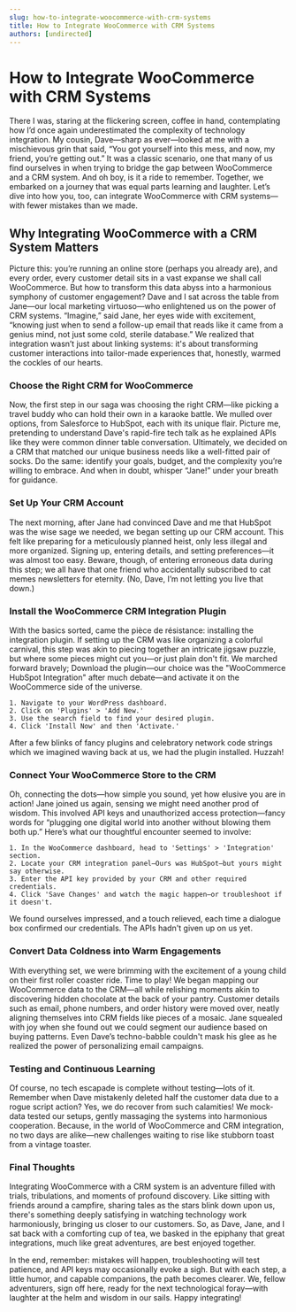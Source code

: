 ```yaml
---
slug: how-to-integrate-woocommerce-with-crm-systems
title: How to Integrate WooCommerce with CRM Systems
authors: [undirected]
---
```



# How to Integrate WooCommerce with CRM Systems

There I was, staring at the flickering screen, coffee in hand, contemplating how I’d once again underestimated the complexity of technology integration. My cousin, Dave—sharp as ever—looked at me with a mischievous grin that said, “You got yourself into this mess, and now, my friend, you’re getting out.” It was a classic scenario, one that many of us find ourselves in when trying to bridge the gap between WooCommerce and a CRM system. And oh boy, is it a ride to remember. Together, we embarked on a journey that was equal parts learning and laughter. Let’s dive into how you, too, can integrate WooCommerce with CRM systems—with fewer mistakes than we made.

## Why Integrating WooCommerce with a CRM System Matters

Picture this: you’re running an online store (perhaps you already are), and every order, every customer detail sits in a vast expanse we shall call WooCommerce. But how to transform this data abyss into a harmonious symphony of customer engagement? Dave and I sat across the table from Jane—our local marketing virtuoso—who enlightened us on the power of CRM systems. “Imagine,” said Jane, her eyes wide with excitement, “knowing just when to send a follow-up email that reads like it came from a genius mind, not just some cold, sterile database.” We realized that integration wasn’t just about linking systems: it's about transforming customer interactions into tailor-made experiences that, honestly, warmed the cockles of our hearts.

### Choose the Right CRM for WooCommerce

Now, the first step in our saga was choosing the right CRM—like picking a travel buddy who can hold their own in a karaoke battle. We mulled over options, from Salesforce to HubSpot, each with its unique flair. Picture me, pretending to understand Dave's rapid-fire tech talk as he explained APIs like they were common dinner table conversation. Ultimately, we decided on a CRM that matched our unique business needs like a well-fitted pair of socks. Do the same: identify your goals, budget, and the complexity you’re willing to embrace. And when in doubt, whisper “Jane!” under your breath for guidance.

### Set Up Your CRM Account

The next morning, after Jane had convinced Dave and me that HubSpot was the wise sage we needed, we began setting up our CRM account. This felt like preparing for a meticulously planned heist, only less illegal and more organized. Signing up, entering details, and setting preferences—it was almost too easy. Beware, though, of entering erroneous data during this step; we all have that one friend who accidentally subscribed to cat memes newsletters for eternity. (No, Dave, I’m not letting you live that down.)

### Install the WooCommerce CRM Integration Plugin

With the basics sorted, came the pièce de résistance: installing the integration plugin. If setting up the CRM was like organizing a colorful carnival, this step was akin to piecing together an intricate jigsaw puzzle, but where some pieces might cut you—or just plain don't fit. We marched forward bravely; Download the plugin—our choice was the "WooCommerce HubSpot Integration" after much debate—and activate it on the WooCommerce side of the universe.

```plaintext
1. Navigate to your WordPress dashboard.
2. Click on 'Plugins' > 'Add New.'
3. Use the search field to find your desired plugin.
4. Click 'Install Now' and then 'Activate.'
```
  
After a few blinks of fancy plugins and celebratory network code strings which we imagined waving back at us, we had the plugin installed. Huzzah!

### Connect Your WooCommerce Store to the CRM

Oh, connecting the dots—how simple you sound, yet how elusive you are in action! Jane joined us again, sensing we might need another prod of wisdom. This involved API keys and unauthorized access protection—fancy words for “plugging one digital world into another without blowing them both up.” Here’s what our thoughtful encounter seemed to involve:

```plaintext
1. In the WooCommerce dashboard, head to 'Settings' > 'Integration' section.
2. Locate your CRM integration panel—Ours was HubSpot—but yours might say otherwise.
3. Enter the API key provided by your CRM and other required credentials.
4. Click 'Save Changes' and watch the magic happen—or troubleshoot if it doesn't.
```

We found ourselves impressed, and a touch relieved, each time a dialogue box confirmed our credentials. The APIs hadn't given up on us yet.

### Convert Data Coldness into Warm Engagements

With everything set, we were brimming with the excitement of a young child on their first roller coaster ride. Time to play! We began mapping our WooCommerce data to the CRM—all while relishing moments akin to discovering hidden chocolate at the back of your pantry. Customer details such as email, phone numbers, and order history were moved over, neatly aligning themselves into CRM fields like pieces of a mosaic. Jane squealed with joy when she found out we could segment our audience based on buying patterns. Even Dave’s techno-babble couldn't mask his glee as he realized the power of personalizing email campaigns.

### Testing and Continuous Learning

Of course, no tech escapade is complete without testing—lots of it. Remember when Dave mistakenly deleted half the customer data due to a rogue script action? Yes, we do recover from such calamities! We mock-data tested our setups, gently massaging the systems into harmonious cooperation. Because, in the world of WooCommerce and CRM integration, no two days are alike—new challenges waiting to rise like stubborn toast from a vintage toaster.

### Final Thoughts

Integrating WooCommerce with a CRM system is an adventure filled with trials, tribulations, and moments of profound discovery. Like sitting with friends around a campfire, sharing tales as the stars blink down upon us, there's something deeply satisfying in watching technology work harmoniously, bringing us closer to our customers. So, as Dave, Jane, and I sat back with a comforting cup of tea, we basked in the epiphany that great integrations, much like great adventures, are best enjoyed together.

In the end, remember: mistakes will happen, troubleshooting will test patience, and API keys may occasionally evoke a sigh. But with each step, a little humor, and capable companions, the path becomes clearer. We, fellow adventurers, sign off here, ready for the next technological foray—with laughter at the helm and wisdom in our sails. Happy integrating!